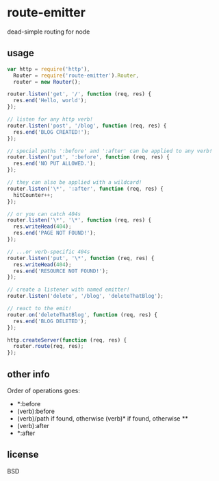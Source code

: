 route-emitter
===

dead-simple routing for node

## usage
````js
var http = require('http'),
  Router = require('route-emitter').Router,
  router = new Router();

router.listen('get', '/', function (req, res) {
  res.end('Hello, world');
});

// listen for any http verb!
router.listen('post', '/blog', function (req, res) {
  res.end('BLOG CREATED!');
});

// special paths ':before' and ':after' can be applied to any verb!
router.listen('put', ':before', function (req, res) {
  res.end('NO PUT ALLOWED.');
});

// they can also be applied with a wildcard!
router.listen('\*', ':after', function (req, res) {
  hitCounter++;
});

// or you can catch 404s
router.listen('\*', '\*', function (req, res) {
  res.writeHead(404);
  res.end('PAGE NOT FOUND!');
});

// ...or verb-specific 404s
router.listen('put', '\*', function (req, res) {
  res.writeHead(404);
  res.end('RESOURCE NOT FOUND!');
});

// create a listener with named emitter!
router.listen('delete', '/blog', 'deleteThatBlog');

// react to the emit!
router.on('deleteThatBlog', function (req, res) {
  res.end('BLOG DELETED');
});

http.createServer(function (req, res) {
  router.route(req, res);
});
````

## other info

Order of operations goes:
* \*:before
* (verb):before
* (verb)/path if found, otherwise (verb)\* if found, otherwise \*\*
* (verb):after
* \*:after

## license

BSD
